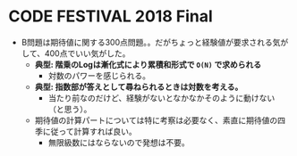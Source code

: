 # CODE FESTIVAL 2018 Final

- B問題は期待値に関する300点問題。。だがちょっと経験値が要求される気がして、400点でいい気がした。
  - **典型: 階乗のLogは漸化式により累積和形式で `O(N)` で求められる**
    - 対数のパワーを感じられる。
  - **典型: 指数部が答えとして尋ねられるときは対数を考える。**
    - 当たり前なのだけど、経験がないとなかなかそのように動けない（と思う）。
  - 期待値の計算パートについては特に考察は必要なく、素直に期待値の四季に従って計算すれば良い。
    - 無限級数にはならないので発想は不要。

